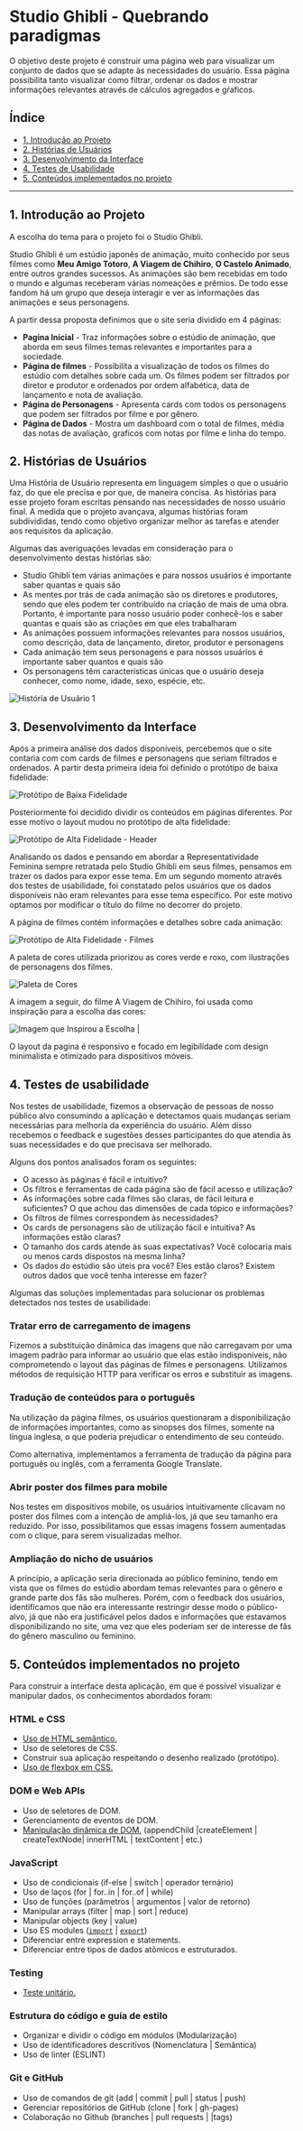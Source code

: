 # Studio Ghibli - Quebrando paradigmas

O objetivo deste projeto é construir uma página web para visualizar um conjunto de dados que se adapte às necessidades do usuário. Essa página possibilita tanto visualizar como filtrar, ordenar os dados e mostrar informações relevantes através de cálculos agregados e gŕaficos.
## Índice

- [1. Introdução ao Projeto](#1-introdução-ao-projeto)
- [2. Histórias de Usuários](#2-histórias-de-usuários)
- [3. Desenvolvimento da Interface](#3-desenvolvimento-da-interface)
- [4. Testes de Usabilidade](#4-testes-de-usabilidade)
- [5. Conteúdos implementados no projeto](#5-conteúdos-implementados-no-projeto)

---
## 1. Introdução ao Projeto

A escolha do tema para o projeto foi o Studio Ghibli.

Studio Ghibli é um estúdio japonês de animação, muito conhecido por seus filmes como **Meu Amigo Totoro**, **A Viagem de Chihiro**, **O Castelo Animado**, entre outros grandes sucessos.
As animações são bem recebidas em todo o mundo e algumas receberam várias nomeações e prêmios. De todo esse fandom há um grupo que deseja interagir e ver as informações das animações e seus personagens.

A partir dessa proposta definimos que o site seria dividido em 4 páginas:

- **Pagina Inicial** - Traz informações sobre o estúdio de animação, que aborda em seus filmes temas relevantes e importantes para a sociedade. 
- **Página de filmes** - Possibilita a visualização de todos os filmes do estúdio com detalhes sobre cada um. Os filmes podem ser filtrados por diretor e produtor e ordenados por ordem alfabética, data de lançamento e nota de avaliação.
- **Página de Personagens** - Apresenta cards com todos os personagens que podem ser filtrados por filme e por gênero.
- **Página de Dados** - Mostra um dashboard com o total de filmes, média das notas de avaliação, graficos com notas por filme e linha do tempo.

## 2. Histórias de Usuários

Uma História de Usuário representa em linguagem simples o que o usuário faz, do que ele precisa e por que, de maneira concisa. As histórias para esse projeto foram escritas pensando nas necessidades de nosso usuário final. A medida que o projeto avançava, algumas histórias foram subdivididas, tendo como objetivo organizar melhor as tarefas e atender aos requisitos da aplicação.

Algumas das averiguações levadas em consideração para o desenvolvimento destas histórias são:

- Studio Ghibli tem várias animações e para nossos usuários é importante saber quantas e quais são
- As mentes por trás de cada animação são os diretores e produtores, sendo que eles podem ter contribuído na criação de mais de uma obra. Portanto, é importante
para nosso usuário poder conhecê-los e saber quantas e quais são as criações em que eles trabalharam
- As animações possuem informações relevantes para nossos usuários, como descrição, data de lançamento, diretor, produtor e personagens
- Cada animação tem seus personagens e para nossos usuários é importante saber quantos e quais são
- Os personagens têm características únicas que o usuário deseja conhecer, como nome, idade, sexo, espécie, etc.

![História de Usuário 1](src/img/montagem-historias.png)

## 3. Desenvolvimento da Interface

Após a primeira análise dos dados disponíveis, percebemos que o site contaria com com cards de filmes e personagens que seriam filtrados e ordenados. A partir desta primeira ideia foi definido o protótipo de baixa fidelidade:

![Protótipo de Baixa Fidelidade](src/img/montagem-prototipos.png)

Posteriormente foi decidido dividir os conteúdos em páginas diferentes. Por esse motivo o layout mudou no protótipo de alta fidelidade:

![Protótipo de Alta Fidelidade - Header](src/img/prototipo-header.png)

Analisando os dados e pensando em abordar a Representatividade Feminina sempre retratada pelo Studio Ghibli em seus filmes, pensamos em trazer os dados para expor esse tema. Em um segundo momento através dos testes de usabilidade, foi constatado pelos usuários que os dados disponíveis não eram relevantes para esse tema específico. Por este motivo optamos por modificar o título do filme no decorrer do projeto.

A página de filmes contém informações e detalhes sobre cada animação:

![Protótipo de Alta Fidelidade - Filmes](src/img/prototipo-filmes.png)

A paleta de cores utilizada priorizou as cores verde e roxo, com ilustrações de personagens dos filmes.

![Paleta de Cores](src/img/paleta.png)

A imagem a seguir, do filme A Viagem de Chihiro, foi usada como inspiração para a escolha das cores:

![Imagem que Inspirou a Escolha](src/img/base-paleta.png) |


O layout da pagina é responsivo e focado em legibilidade com design minimalista e otimizado para dispositivos móveis.

## 4. Testes de usabilidade

  Nos testes de usabilidade, fizemos a observação de pessoas de nosso público alvo consumindo a aplicação e detectamos quais mudanças seriam necessárias para melhoria da experiência do usuário. Além disso recebemos o feedback e sugestões desses participantes do que atendia às suas necessidades e do que precisava ser melhorado.

  Alguns dos pontos analisados foram os seguintes:
  - O acesso às páginas é fácil e intuitivo?
  - Os filtros e ferramentas de cada página são de fácil acesso e utilização?
  - As informações sobre cada filmes são claras, de fácil leitura e suficientes? O que achou das dimensões de cada tópico e informações?
  - Os filtros de filmes correspondem às necessidades?
  - Os cards de personagens são de utilização fácil e intuitiva? As informações estão claras?
  - O tamanho dos cards atende às suas expectativas? Você colocaria mais ou menos cards dispostos na mesma linha?
  - Os dados do estúdio são úteis pra você? Eles estão claros? Existem outros dados que você tenha interesse em fazer?

Algumas das soluções implementadas para solucionar os problemas detectados nos testes de usabilidade:

### Tratar erro de carregamento de imagens

Fizemos a substituição dinâmica das imagens que não carregavam por uma imagem padrão para informar ao usuário que elas estão indisponíveis, não comprometendo o layout das páginas de filmes e personagens. Utilizamos métodos de requisição HTTP para verificar os erros e substituir as imagens.
### Tradução de conteúdos para o português

Na utilização da página filmes, os usuários questionaram a disponibilização de informações importantes, como as sinopses dos filmes, somente na língua inglesa, o que poderia prejudicar o entendimento de seu conteúdo. 

Como alternativa, implementamos a ferramenta de tradução da página para português ou inglês, com a ferramenta Google Translate.

### Abrir poster dos filmes para mobile

 Nos testes em dispositivos mobile, os usuários intuitivamente clicavam no poster dos filmes com a intenção de ampliá-los, já que seu tamanho era reduzido. Por isso, possibilitamos que essas imagens fossem aumentadas com o clique, para serem visualizadas melhor.

### Ampliação do nicho de usuários

A princípio, a aplicação seria direcionada ao público feminino, tendo em vista que os filmes do estúdio abordam temas relevantes para o gênero e grande parte dos fãs são mulheres. Porém, com o feedback dos usuários, identificamos que não era interessante restringir desse modo o público-alvo, já que não era justificável pelos dados e informações que estavamos disponibilizando no site, uma vez que eles poderiam ser de interesse de fãs do gênero masculino ou feminino.

##  5. Conteúdos implementados no projeto

Para construir a interface desta aplicação, em que é possível visualizar e manipular dados, os conhecimentos abordados foram:

### HTML e CSS

- [Uso de HTML semântico.](https://developer.mozilla.org/en-US/docs/Glossary/Semantics#Semantics_in_HTML)
- Uso de seletores de CSS.
- Construir sua aplicação respeitando o desenho realizado (protótipo).
- [Uso de flexbox em CSS.](https://css-tricks.com/snippets/css/a-guide-to-flexbox/)

### DOM e Web APIs

- Uso de seletores de DOM.
- Gerenciamento de eventos de DOM.
- [Manipulação dinâmica de DOM.](https://developer.mozilla.org/pt-BR/docs/DOM/Referencia_do_DOM/Introdu%C3%A7%C3%A3o) (appendChild |createElement | createTextNode| innerHTML | textContent | etc.)

### JavaScript

- Uso de condicionais (if-else | switch | operador ternário)
- Uso de laços (for | for..in | for..of | while)
- Uso de funções (parâmetros | argumentos | valor de retorno)
- Manipular arrays (filter | map | sort | reduce)
- Manipular objects (key | value)
- Uso ES modules ([`import`](https://developer.mozilla.org/en-US/docs/Web/JavaScript/Reference/Statements/import) | [`export`](https://developer.mozilla.org/en-US/docs/Web/JavaScript/Reference/Statements/export))
- Diferenciar entre expression e statements.
- Diferenciar entre tipos de dados atômicos e estruturados.

### Testing

- [Teste unitário.](https://jestjs.io/docs/pt-BR/getting-started)

### Estrutura do código e guia de estilo

- Organizar e dividir o código em módulos (Modularização)
- Uso de identificadores descritivos (Nomenclatura | Semântica)
- Uso de linter (ESLINT)

### Git e GitHub

- Uso de comandos de git (add | commit | pull | status | push)
- Gerenciar repositórios de GitHub (clone | fork | gh-pages)
- Colaboração no Github (branches | pull requests | |tags)

